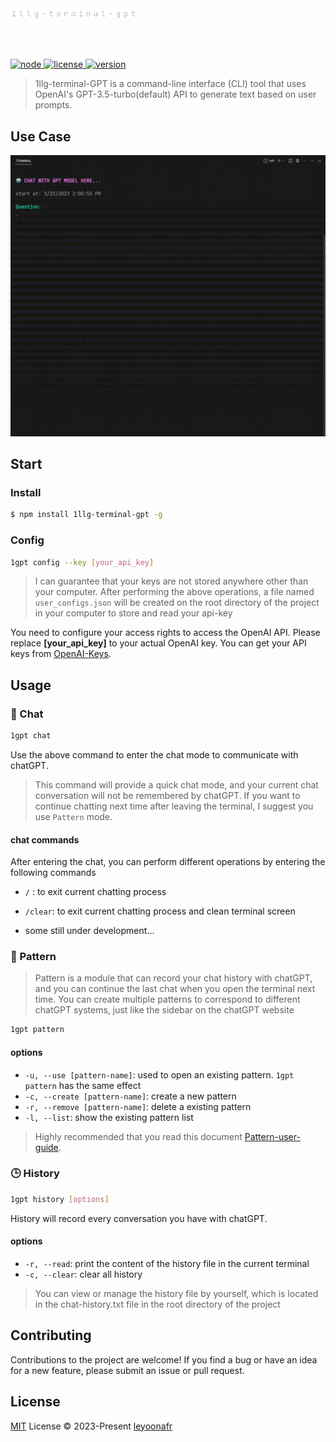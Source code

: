 <br />
<br />

<p>
  <img width="200" alt="logo" src="https://github.com/codeacme17/repo-assets/blob/main/terminal-gpt/logo.png?raw=true "/> 
</p>

<br />
<br />


<p>
  <a href="https://github.com/codeacme17/1llg-terminal-GPT/blob/main/package.json">
    <img height="20" alt="node" src="https://img.shields.io/badge/node-%3E%3D%2014.0.0-orange?style=flat-square"/>
  </a>
  <a href="https://discord.com/channels/974519864045756446/1082238050542813244">
    <img height="20" alt="license" src="https://img.shields.io/badge/discord-chat%20room-blueviolet?style=flat-square"/>
  </a>
  <a href="https://github.com/codeacme17/1llg-terminal-GPT/blob/main/package.json">
    <img height="20" alt="version" src="https://img.shields.io/github/package-json/v/codeacme17/1llg-terminal-GPT?style=flat-square"/>
  </a>
</p>


> 1llg-terminal-GPT is a command-line interface (CLI) tool that uses OpenAI's GPT-3.5-turbo(default) API to generate text based on user prompts.

## Use Case

<p>
  <img width="520" src = "https://github.com/codeacme17/repo-assets/blob/main/terminal-gpt/usecase.gif"></img>
</p>


## Start


### Install

```bash
$ npm install 1llg-terminal-gpt -g
```

### Config

```bash
1gpt config --key [your_api_key]
```

> I can guarantee that your keys are not stored anywhere other than your computer. After performing the above operations, a file named `user_configs.json` will be created on the root directory of the project in your computer to store and read your api-key

You need to configure your access rights to access the OpenAI API. Please replace **[your_api_key]** to your actual OpenAI key. You can get your API keys from [OpenAI-Keys](https://platform.openai.com/account/api-keys).


## Usage

### 🤖 Chat

```bash
1gpt chat
```

Use the above command to enter the chat mode to communicate with chatGPT.

> This command will provide a quick chat mode, and your current chat conversation will not be remembered by chatGPT. If you want to continue chatting next time after leaving the terminal, I suggest you use `Pattern` mode.

#### chat commands

After entering the chat, you can perform different operations by entering the following commands

- `/` :  to exit current chatting process

- `/clear`:  to exit current chatting process and clean terminal screen

- some still under development...


### 📔 Pattern

> Pattern is a module that can record your chat history with chatGPT, and you can continue the last chat when you open the terminal next time. You can create multiple patterns to correspond to different chatGPT systems, just like the sidebar on the chatGPT website

```bash
1gpt pattern
```

#### options
- `-u, --use [pattern-name]`: used to open an existing pattern. `1gpt pattern` has the same effect
- `-c, --create [pattern-name]`: create a new pattern
- `-r, --remove [pattern-name]`: delete a existing pattern
- `-l, --list`: show the existing pattern list

> Highly recommended that you read this document [Pattern-user-guide](https://github.com/codeacme17/repo-assets/blob/main/terminal-gpt/pattern-use-cases.md).



### 🕒 History

```bash
1gpt history [options]
```

History will record every conversation you have with chatGPT.

#### options

- `-r, --read`: print the content of the history file in the current terminal
- `-c, --clear`: clear all history



>You can view or manage the history file by yourself, which is located in the chat-history.txt file in the root directory of the project






## Contributing
Contributions to the project are welcome! If you find a bug or have an idea for a new feature, please submit an issue or pull request.



## License
[MIT](https://github.com/codeacme17/1llg-terminal-GPT/blob/main/LICENSE) License © 2023-Present [leyoonafr](https://github.com/codeacme17)

